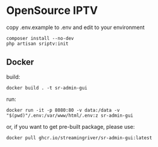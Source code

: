 # OpenSource IPTV


copy .env.example to .env and edit to your environment

```
composer install --no-dev
php artisan sriptv:init
```

## Docker 

build:

```
docker build . -t sr-admin-gui
```

run:

```
docker run -it -p 8080:80 -v data:/data -v "$(pwd)"/.env:/var/www/html/.env:z sr-admin-gui
```

or, if you want to get pre-built package, please use:

```
docker pull ghcr.io/streamingriver/sr-admin-gui:latest
```
